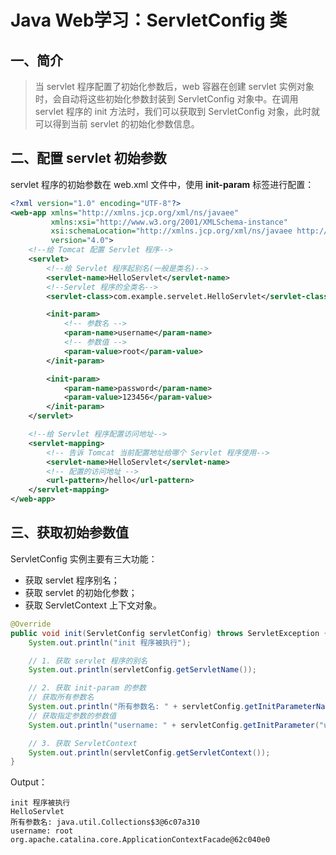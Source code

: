 # Java Web学习：ServletConfig 类

## 一、简介

> 当 servlet 程序配置了初始化参数后，web 容器在创建 servlet 实例对象时，会自动将这些初始化参数封装到 ServletConfig 对象中。在调用 servlet 程序的 init 方法时，我们可以获取到 ServletConfig 对象，此时就可以得到当前 servlet 的初始化参数信息。

## 二、配置 servlet 初始参数

servlet 程序的初始参数在 web.xml 文件中，使用 **init-param** 标签进行配置：

```xml
<?xml version="1.0" encoding="UTF-8"?>
<web-app xmlns="http://xmlns.jcp.org/xml/ns/javaee"
         xmlns:xsi="http://www.w3.org/2001/XMLSchema-instance"
         xsi:schemaLocation="http://xmlns.jcp.org/xml/ns/javaee http://xmlns.jcp.org/xml/ns/javaee/web-app_4_0.xsd"
         version="4.0">
    <!--给 Tomcat 配置 Servlet 程序-->
    <servlet>
        <!--给 Servlet 程序起别名(一般是类名)-->
        <servlet-name>HelloServlet</servlet-name>
        <!--Servlet 程序的全类名-->
        <servlet-class>com.example.servelet.HelloServlet</servlet-class>

        <init-param>
            <!-- 参数名 -->
            <param-name>username</param-name>
            <!-- 参数值 -->
            <param-value>root</param-value>
        </init-param>

        <init-param>
            <param-name>password</param-name>
            <param-value>123456</param-value>
        </init-param>
    </servlet>

    <!--给 Servlet 程序配置访问地址-->
    <servlet-mapping>
        <!-- 告诉 Tomcat 当前配置地址给哪个 Servlet 程序使用-->
        <servlet-name>HelloServlet</servlet-name>
        <!-- 配置的访问地址 -->
        <url-pattern>/hello</url-pattern>
    </servlet-mapping>
</web-app>
```

## 三、获取初始参数值

ServletConfig 实例主要有三大功能：

- 获取 servlet 程序别名；
- 获取 servlet 的初始化参数；
- 获取 ServletContext 上下文对象。

```java
@Override
public void init(ServletConfig servletConfig) throws ServletException {
    System.out.println("init 程序被执行");

    // 1. 获取 servlet 程序的别名
    System.out.println(servletConfig.getServletName());

    // 2. 获取 init-param 的参数
    // 获取所有参数名
    System.out.println("所有参数名: " + servletConfig.getInitParameterNames());
    // 获取指定参数的参数值
    System.out.println("username: " + servletConfig.getInitParameter("username"));

    // 3. 获取 ServletContext
    System.out.println(servletConfig.getServletContext());
}
```
Output：


```
init 程序被执行
HelloServlet
所有参数名: java.util.Collections$3@6c07a310
username: root
org.apache.catalina.core.ApplicationContextFacade@62c040e0
```

